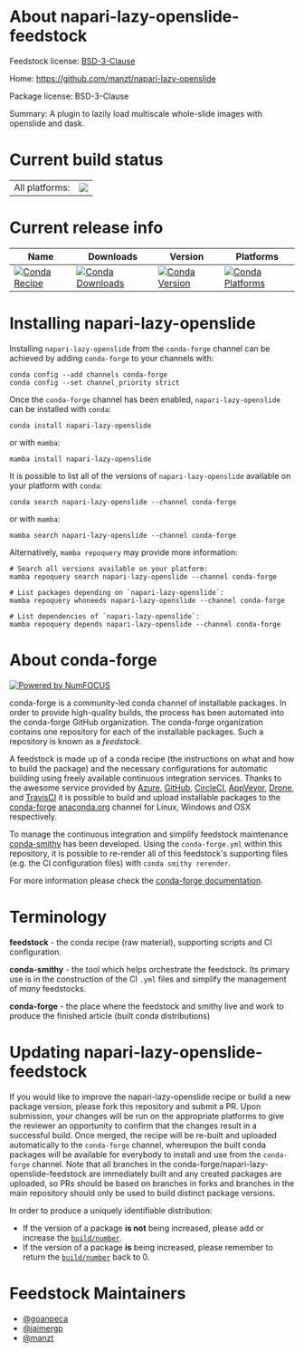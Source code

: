 About napari-lazy-openslide-feedstock
=====================================

Feedstock license: [BSD-3-Clause](https://github.com/conda-forge/napari-lazy-openslide-feedstock/blob/main/LICENSE.txt)

Home: https://github.com/manzt/napari-lazy-openslide

Package license: BSD-3-Clause

Summary: A plugin to lazily load multiscale whole-slide images with openslide and dask.

Current build status
====================


<table><tr><td>All platforms:</td>
    <td>
      <a href="https://dev.azure.com/conda-forge/feedstock-builds/_build/latest?definitionId=15475&branchName=main">
        <img src="https://dev.azure.com/conda-forge/feedstock-builds/_apis/build/status/napari-lazy-openslide-feedstock?branchName=main">
      </a>
    </td>
  </tr>
</table>

Current release info
====================

| Name | Downloads | Version | Platforms |
| --- | --- | --- | --- |
| [![Conda Recipe](https://img.shields.io/badge/recipe-napari--lazy--openslide-green.svg)](https://anaconda.org/conda-forge/napari-lazy-openslide) | [![Conda Downloads](https://img.shields.io/conda/dn/conda-forge/napari-lazy-openslide.svg)](https://anaconda.org/conda-forge/napari-lazy-openslide) | [![Conda Version](https://img.shields.io/conda/vn/conda-forge/napari-lazy-openslide.svg)](https://anaconda.org/conda-forge/napari-lazy-openslide) | [![Conda Platforms](https://img.shields.io/conda/pn/conda-forge/napari-lazy-openslide.svg)](https://anaconda.org/conda-forge/napari-lazy-openslide) |

Installing napari-lazy-openslide
================================

Installing `napari-lazy-openslide` from the `conda-forge` channel can be achieved by adding `conda-forge` to your channels with:

```
conda config --add channels conda-forge
conda config --set channel_priority strict
```

Once the `conda-forge` channel has been enabled, `napari-lazy-openslide` can be installed with `conda`:

```
conda install napari-lazy-openslide
```

or with `mamba`:

```
mamba install napari-lazy-openslide
```

It is possible to list all of the versions of `napari-lazy-openslide` available on your platform with `conda`:

```
conda search napari-lazy-openslide --channel conda-forge
```

or with `mamba`:

```
mamba search napari-lazy-openslide --channel conda-forge
```

Alternatively, `mamba repoquery` may provide more information:

```
# Search all versions available on your platform:
mamba repoquery search napari-lazy-openslide --channel conda-forge

# List packages depending on `napari-lazy-openslide`:
mamba repoquery whoneeds napari-lazy-openslide --channel conda-forge

# List dependencies of `napari-lazy-openslide`:
mamba repoquery depends napari-lazy-openslide --channel conda-forge
```


About conda-forge
=================

[![Powered by
NumFOCUS](https://img.shields.io/badge/powered%20by-NumFOCUS-orange.svg?style=flat&colorA=E1523D&colorB=007D8A)](https://numfocus.org)

conda-forge is a community-led conda channel of installable packages.
In order to provide high-quality builds, the process has been automated into the
conda-forge GitHub organization. The conda-forge organization contains one repository
for each of the installable packages. Such a repository is known as a *feedstock*.

A feedstock is made up of a conda recipe (the instructions on what and how to build
the package) and the necessary configurations for automatic building using freely
available continuous integration services. Thanks to the awesome service provided by
[Azure](https://azure.microsoft.com/en-us/services/devops/), [GitHub](https://github.com/),
[CircleCI](https://circleci.com/), [AppVeyor](https://www.appveyor.com/),
[Drone](https://cloud.drone.io/welcome), and [TravisCI](https://travis-ci.com/)
it is possible to build and upload installable packages to the
[conda-forge](https://anaconda.org/conda-forge) [anaconda.org](https://anaconda.org/)
channel for Linux, Windows and OSX respectively.

To manage the continuous integration and simplify feedstock maintenance
[conda-smithy](https://github.com/conda-forge/conda-smithy) has been developed.
Using the ``conda-forge.yml`` within this repository, it is possible to re-render all of
this feedstock's supporting files (e.g. the CI configuration files) with ``conda smithy rerender``.

For more information please check the [conda-forge documentation](https://conda-forge.org/docs/).

Terminology
===========

**feedstock** - the conda recipe (raw material), supporting scripts and CI configuration.

**conda-smithy** - the tool which helps orchestrate the feedstock.
                   Its primary use is in the construction of the CI ``.yml`` files
                   and simplify the management of *many* feedstocks.

**conda-forge** - the place where the feedstock and smithy live and work to
                  produce the finished article (built conda distributions)


Updating napari-lazy-openslide-feedstock
========================================

If you would like to improve the napari-lazy-openslide recipe or build a new
package version, please fork this repository and submit a PR. Upon submission,
your changes will be run on the appropriate platforms to give the reviewer an
opportunity to confirm that the changes result in a successful build. Once
merged, the recipe will be re-built and uploaded automatically to the
`conda-forge` channel, whereupon the built conda packages will be available for
everybody to install and use from the `conda-forge` channel.
Note that all branches in the conda-forge/napari-lazy-openslide-feedstock are
immediately built and any created packages are uploaded, so PRs should be based
on branches in forks and branches in the main repository should only be used to
build distinct package versions.

In order to produce a uniquely identifiable distribution:
 * If the version of a package **is not** being increased, please add or increase
   the [``build/number``](https://docs.conda.io/projects/conda-build/en/latest/resources/define-metadata.html#build-number-and-string).
 * If the version of a package **is** being increased, please remember to return
   the [``build/number``](https://docs.conda.io/projects/conda-build/en/latest/resources/define-metadata.html#build-number-and-string)
   back to 0.

Feedstock Maintainers
=====================

* [@goanpeca](https://github.com/goanpeca/)
* [@jaimergp](https://github.com/jaimergp/)
* [@manzt](https://github.com/manzt/)

